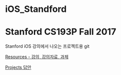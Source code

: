 # iOS_Standford

# Stanford CS193P Fall 2017
Stanford iOS 강의에서 나오는 프로젝트용 git

[Resources - 강의, 강의자료, 과제](https://github.com/duliodenis/cs193p-Fall-2017)

[Projects 답안](https://github.com/BestKora/CS193P-Fall-2017-DEMO)
